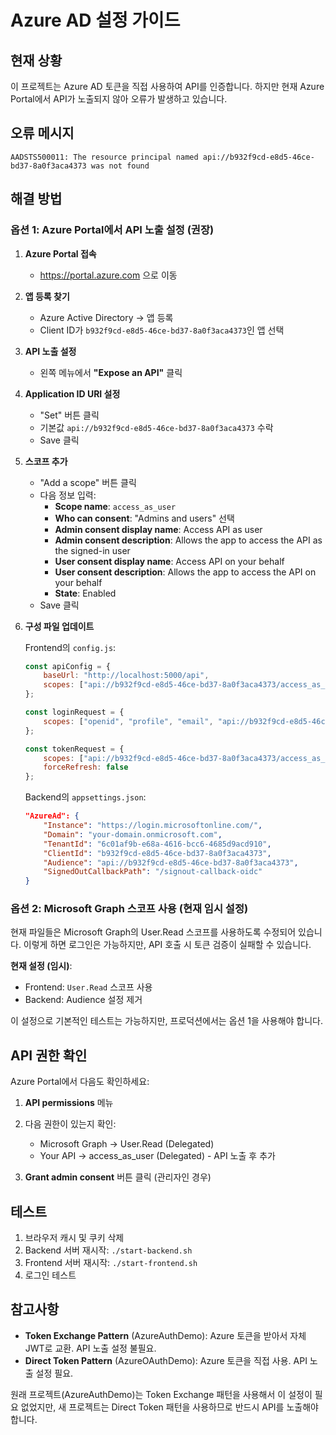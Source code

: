 # Azure AD 설정 가이드

## 현재 상황
이 프로젝트는 Azure AD 토큰을 직접 사용하여 API를 인증합니다. 하지만 현재 Azure Portal에서 API가 노출되지 않아 오류가 발생하고 있습니다.

## 오류 메시지
```
AADSTS500011: The resource principal named api://b932f9cd-e8d5-46ce-bd37-8a0f3aca4373 was not found
```

## 해결 방법

### 옵션 1: Azure Portal에서 API 노출 설정 (권장)

1. **Azure Portal 접속**
   - https://portal.azure.com 으로 이동

2. **앱 등록 찾기**
   - Azure Active Directory → 앱 등록
   - Client ID가 `b932f9cd-e8d5-46ce-bd37-8a0f3aca4373`인 앱 선택

3. **API 노출 설정**
   - 왼쪽 메뉴에서 **"Expose an API"** 클릭
   
4. **Application ID URI 설정**
   - "Set" 버튼 클릭
   - 기본값 `api://b932f9cd-e8d5-46ce-bd37-8a0f3aca4373` 수락
   - Save 클릭

5. **스코프 추가**
   - "Add a scope" 버튼 클릭
   - 다음 정보 입력:
     - **Scope name**: `access_as_user`
     - **Who can consent**: "Admins and users" 선택
     - **Admin consent display name**: Access API as user
     - **Admin consent description**: Allows the app to access the API as the signed-in user
     - **User consent display name**: Access API on your behalf
     - **User consent description**: Allows the app to access the API on your behalf
     - **State**: Enabled
   - Save 클릭

6. **구성 파일 업데이트**
   
   Frontend의 `config.js`:
   ```javascript
   const apiConfig = {
       baseUrl: "http://localhost:5000/api",
       scopes: ["api://b932f9cd-e8d5-46ce-bd37-8a0f3aca4373/access_as_user"]
   };
   
   const loginRequest = {
       scopes: ["openid", "profile", "email", "api://b932f9cd-e8d5-46ce-bd37-8a0f3aca4373/access_as_user"]
   };
   
   const tokenRequest = {
       scopes: ["api://b932f9cd-e8d5-46ce-bd37-8a0f3aca4373/access_as_user"],
       forceRefresh: false
   };
   ```

   Backend의 `appsettings.json`:
   ```json
   "AzureAd": {
       "Instance": "https://login.microsoftonline.com/",
       "Domain": "your-domain.onmicrosoft.com",
       "TenantId": "6c01af9b-e68a-4616-bcc6-4685d9acd910",
       "ClientId": "b932f9cd-e8d5-46ce-bd37-8a0f3aca4373",
       "Audience": "api://b932f9cd-e8d5-46ce-bd37-8a0f3aca4373",
       "SignedOutCallbackPath": "/signout-callback-oidc"
   }
   ```

### 옵션 2: Microsoft Graph 스코프 사용 (현재 임시 설정)

현재 파일들은 Microsoft Graph의 User.Read 스코프를 사용하도록 수정되어 있습니다. 이렇게 하면 로그인은 가능하지만, API 호출 시 토큰 검증이 실패할 수 있습니다.

**현재 설정 (임시)**:
- Frontend: `User.Read` 스코프 사용
- Backend: Audience 설정 제거

이 설정으로 기본적인 테스트는 가능하지만, 프로덕션에서는 옵션 1을 사용해야 합니다.

## API 권한 확인

Azure Portal에서 다음도 확인하세요:

1. **API permissions** 메뉴
2. 다음 권한이 있는지 확인:
   - Microsoft Graph → User.Read (Delegated)
   - Your API → access_as_user (Delegated) - API 노출 후 추가

3. **Grant admin consent** 버튼 클릭 (관리자인 경우)

## 테스트

1. 브라우저 캐시 및 쿠키 삭제
2. Backend 서버 재시작: `./start-backend.sh`
3. Frontend 서버 재시작: `./start-frontend.sh`
4. 로그인 테스트

## 참고사항

- **Token Exchange Pattern** (AzureAuthDemo): Azure 토큰을 받아서 자체 JWT로 교환. API 노출 설정 불필요.
- **Direct Token Pattern** (AzureOAuthDemo): Azure 토큰을 직접 사용. API 노출 설정 필요.

원래 프로젝트(AzureAuthDemo)는 Token Exchange 패턴을 사용해서 이 설정이 필요 없었지만, 새 프로젝트는 Direct Token 패턴을 사용하므로 반드시 API를 노출해야 합니다.